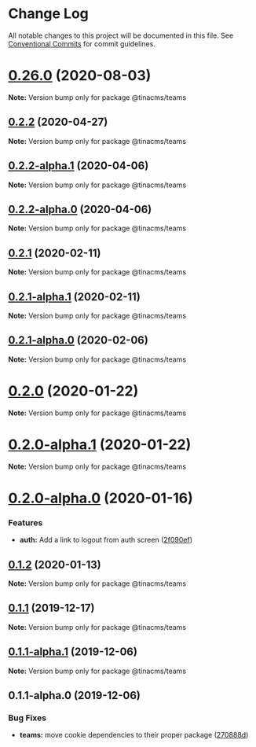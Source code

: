 # Change Log

All notable changes to this project will be documented in this file.
See [Conventional Commits](https://conventionalcommits.org) for commit guidelines.

# [0.26.0](https://github.com/tinacms/tinacms/compare/v0.25.0...v0.26.0) (2020-08-03)

**Note:** Version bump only for package @tinacms/teams





## [0.2.2](https://github.com/tinacms/tinacms/compare/@tinacms/teams@0.2.2-alpha.1...@tinacms/teams@0.2.2) (2020-04-27)

**Note:** Version bump only for package @tinacms/teams





## [0.2.2-alpha.1](https://github.com/tinacms/tinacms/compare/@tinacms/teams@0.2.2-alpha.0...@tinacms/teams@0.2.2-alpha.1) (2020-04-06)

**Note:** Version bump only for package @tinacms/teams





## [0.2.2-alpha.0](https://github.com/tinacms/tinacms/compare/@tinacms/teams@0.2.1...@tinacms/teams@0.2.2-alpha.0) (2020-04-06)

**Note:** Version bump only for package @tinacms/teams





## [0.2.1](https://github.com/tinacms/tinacms/compare/@tinacms/teams@0.2.1-alpha.1...@tinacms/teams@0.2.1) (2020-02-11)

**Note:** Version bump only for package @tinacms/teams





## [0.2.1-alpha.1](https://github.com/tinacms/tinacms/compare/@tinacms/teams@0.2.1-alpha.0...@tinacms/teams@0.2.1-alpha.1) (2020-02-11)

**Note:** Version bump only for package @tinacms/teams





## [0.2.1-alpha.0](https://github.com/tinacms/tinacms/compare/@tinacms/teams@0.2.0...@tinacms/teams@0.2.1-alpha.0) (2020-02-06)

**Note:** Version bump only for package @tinacms/teams





# [0.2.0](https://github.com/tinacms/tinacms/compare/@tinacms/teams@0.2.0-alpha.1...@tinacms/teams@0.2.0) (2020-01-22)

**Note:** Version bump only for package @tinacms/teams





# [0.2.0-alpha.1](https://github.com/tinacms/tinacms/compare/@tinacms/teams@0.2.0-alpha.0...@tinacms/teams@0.2.0-alpha.1) (2020-01-22)

**Note:** Version bump only for package @tinacms/teams





# [0.2.0-alpha.0](https://github.com/tinacms/tinacms/compare/@tinacms/teams@0.1.2...@tinacms/teams@0.2.0-alpha.0) (2020-01-16)


### Features

* **auth:** Add a link to logout from auth screen ([2f090ef](https://github.com/tinacms/tinacms/commit/2f090ef))





## [0.1.2](https://github.com/tinacms/tinacms/compare/@tinacms/teams@0.1.2-alpha.0...@tinacms/teams@0.1.2) (2020-01-13)

**Note:** Version bump only for package @tinacms/teams





## [0.1.1](https://github.com/tinacms/tinacms/compare/@tinacms/teams@0.1.1-alpha.1...@tinacms/teams@0.1.1) (2019-12-17)

**Note:** Version bump only for package @tinacms/teams





## [0.1.1-alpha.1](https://github.com/tinacms/tinacms/compare/@tinacms/teams@0.1.1-alpha.0...@tinacms/teams@0.1.1-alpha.1) (2019-12-06)

**Note:** Version bump only for package @tinacms/teams





## 0.1.1-alpha.0 (2019-12-06)


### Bug Fixes

* **teams:** move cookie dependencies to their proper package ([270888d](https://github.com/tinacms/tinacms/commit/270888d))
